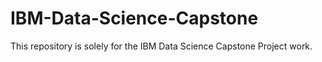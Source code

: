 # IBM-Data-Science-Capstone
This repository is solely for the IBM Data Science Capstone Project work.
